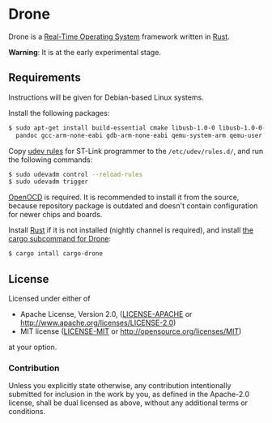 Drone
=====

Drone is a [Real-Time Operating System][rtos] framework written in [Rust][rust].

**Warning**: It is at the early experimental stage.

## Requirements

Instructions will be given for Debian-based Linux systems.

Install the following packages:

```sh
$ sudo apt-get install build-essential cmake libusb-1.0-0 libusb-1.0-0-dev \
  pandoc gcc-arm-none-eabi gdb-arm-none-eabi qemu-system-arm qemu-user
```

Copy [udev rules][rules.d] for ST-Link programmer to the `/etc/udev/rules.d/`,
and run the following commands:

```sh
$ sudo udevadm control --reload-rules
$ sudo udevadm trigger
```

[OpenOCD][openocd] is required.  It is recommended to install it from the
source, because repository package is outdated and doesn't contain configuration
for newer chips and boards.

Install [Rust][rust] if it is not installed (nightly channel is required), and
install [the cargo subcommand for Drone][cargo-drone]:

```sh
$ cargo intall cargo-drone
```

## License

Licensed under either of

 * Apache License, Version 2.0, ([LICENSE-APACHE](LICENSE-APACHE) or
   http://www.apache.org/licenses/LICENSE-2.0)
 * MIT license ([LICENSE-MIT](LICENSE-MIT) or
   http://opensource.org/licenses/MIT)

at your option.

### Contribution

Unless you explicitly state otherwise, any contribution intentionally submitted
for inclusion in the work by you, as defined in the Apache-2.0 license, shall be
dual licensed as above, without any additional terms or conditions.

[rust]: https://www.rust-lang.org/
[rtos]: https://en.wikipedia.org/wiki/Real-time_operating_system
[openocd]: http://openocd.org/
[rules.d]: https://github.com/texane/stlink/tree/master/etc/udev/rules.d
[cargo-drone]: https://github.com/valff/cargo-drone
